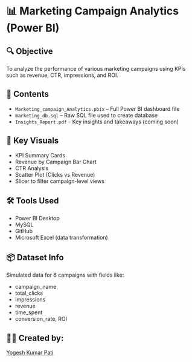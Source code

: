 # 📊 Marketing Campaign Analytics (Power BI)

## 🔍 Objective
To analyze the performance of various marketing campaigns using KPIs such as revenue, CTR, impressions, and ROI.

## 📁 Contents
- `Marketing_campaign_Analytics.pbix` – Full Power BI dashboard file
- `marketing_db.sql` – Raw SQL file used to create database
- `Insights_Report.pdf` – Key insights and takeaways (coming soon)

## 🚀 Key Visuals
- KPI Summary Cards
- Revenue by Campaign Bar Chart
- CTR Analysis
- Scatter Plot (Clicks vs Revenue)
- Slicer to filter campaign-level views

## 🛠 Tools Used
- Power BI Desktop
- MySQL
- GitHub
- Microsoft Excel (data transformation)

## 📦 Dataset Info
Simulated data for 6 campaigns with fields like:
- campaign_name
- total_clicks
- impressions
- revenue
- time_spent
- conversion_rate, ROI

## 👨‍💻 Created by:
[Yogesh Kumar Pati](https://www.linkedin.com/in/yogesh-kumar-pati/)
